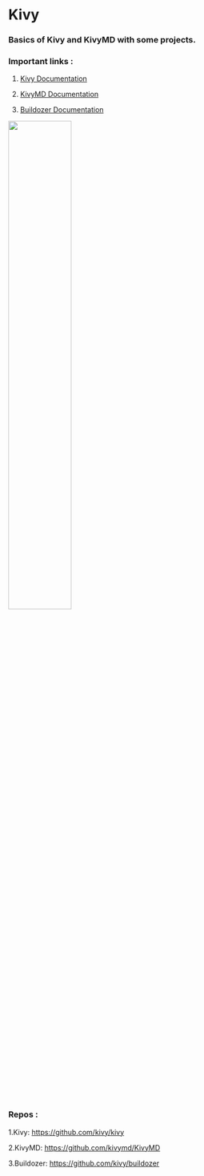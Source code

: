 # Kivy

### Basics of Kivy and KivyMD with some projects.

### Important links : 
   1. <a href='https://kivy.org/doc/stable/'>Kivy Documentation</a>
        
  2. <a href='https://kivymd.readthedocs.io/en/latest/'>KivyMD Documentation</a>
  
  3. <a href='https://buildozer.readthedocs.io/en/latest/'>Buildozer Documentation</a>

<img src='https://www.olcbd.net/wp-content/uploads/2020/01/Learn-to-Make-Beautiful-Mobile-Apps-in-Python-KivyMD-800x445.jpg' width='50%'>

### Repos : 
   1.Kivy:       https://github.com/kivy/kivy
   
   2.KivyMD:     https://github.com/kivymd/KivyMD
   
   3.Buildozer:  https://github.com/kivy/buildozer
